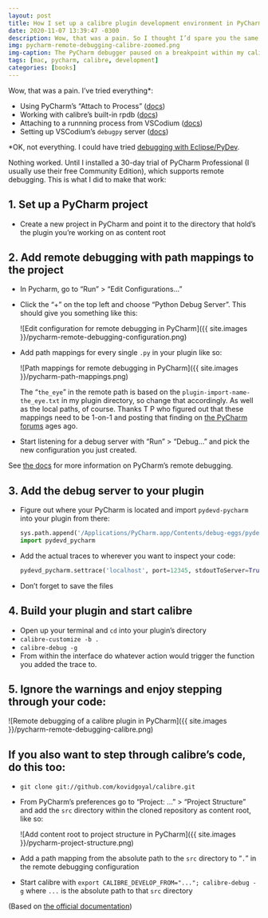 ```yaml
---
layout: post
title: How I set up a calibre plugin development environment in PyCharm
date: 2020-11-07 13:39:47 -0300
description: Wow, that was a pain. So I thought I’d spare you the same.
img: pycharm-remote-debugging-calibre-zoomed.png
img-caption: The PyCharm debugger paused on a breakpoint within my calibre plugin’s code
tags: [mac, pycharm, calibre, development]
categories: [books]
---
```

Wow, that was a pain. I’ve tried everything*:

- Using PyCharm’s “Attach to Process” ([docs](https://www.jetbrains.com/help/pycharm/attaching-to-local-process.html))
- Working with calibre’s built-in rpdb ([docs](https://manual.calibre-ebook.com/develop.html#using-the-python-debugger-as-a-remote-debugger))
- Attaching to a runnning process from VSCodium ([docs](https://code.visualstudio.com/docs/python/debugging#_basic-debugging))
- Setting up VSCodium’s `debugpy` server ([docs](https://code.visualstudio.com/docs/python/debugging#_debugging-by-attaching-over-a-network-connection))

*OK, not everything. I could have tried [debugging with Eclipse/PyDev](https://www.mobileread.com/forums/showthread.php?t=143208).

Nothing worked. Until I installed a 30-day trial of PyCharm Professional (I usually use their free Community Edition), which supports remote debugging. This is what I did to make that work:

## 1. Set up a PyCharm project

- Create a new project in PyCharm and point it to the directory that hold’s the plugin you’re working on as content root

## 2. Add remote debugging with path mappings to the project

- In Pycharm, go to “Run” > “Edit Configurations...”
- Click the “+” on the top left and choose “Python Debug Server”. This should give you something like this:

    ![Edit configuration for remote debugging in PyCharm]({{ site.images }}/pycharm-remote-debugging-configuration.png)

- Add path mappings for every single `.py` in your plugin like so:

    ![Path mappings for remote debugging in PyCharm]({{ site.images }}/pycharm-path-mappings.png)

    The “`the_eye`” in the remote path is based on the `plugin-import-name-the_eye.txt` in my plugin directory, so change that accordingly. As well as the local paths, of course. Thanks T P who figured out that these mappings need to be 1-on-1 and posting that finding on [the PyCharm forums](https://intellij-support.jetbrains.com/hc/en-us/community/posts/205816589-Debugging-Calibre-plugins-using-PyCharm) ages ago.

- Start listening for a debug server with “Run” > “Debug...” and pick the new configuration you just created.

See [the docs](https://www.jetbrains.com/help/pycharm/remote-debugging-with-product.html) for more information on PyCharm’s remote debugging.

## 3. Add the debug server to your plugin

- Figure out where your PyCharm is located and import `pydevd-pycharm` into your plugin from there:

  ```python
  sys.path.append('/Applications/PyCharm.app/Contents/debug-eggs/pydevd-pycharm.egg')
  import pydevd_pycharm
  ```

- Add the actual traces to wherever you want to inspect your code:

  ```python
  pydevd_pycharm.settrace('localhost', port=12345, stdoutToServer=True,stderrToServer=True)
  ```

- Don’t forget to save the files

## 4. Build your plugin and start calibre

- Open up your terminal and `cd` into your plugin’s directory
- `calibre-customize -b .`
- `calibre-debug -g`
- From within the interface do whatever action would trigger the function you added the trace to.

## 5. Ignore the warnings and enjoy stepping through your code:

  ![Remote debugging of a calibre plugin in PyCharm]({{ site.images }}/pycharm-remote-debugging-calibre.png)

## If you also want to step through calibre’s code, do this too:

- `git clone git://github.com/kovidgoyal/calibre.git`
- From PyCharm’s preferences go to “Project: ...” > “Project Structure” and add the `src` directory within the cloned repository as content root, like so:

    ![Add content root to project structure in PyCharm]({{ site.images }}/pycharm-project-structure.png)

- Add a path mapping from the absolute path to the `src` directory to “`.`” in the remote debugging configuration
- Start calibre with `export CALIBRE_DEVELOP_FROM="..."; calibre-debug -g` where `...` is the absolute path to that `src` directory

(Based on [the official documentation](https://manual.calibre-ebook.com/develop.html))
